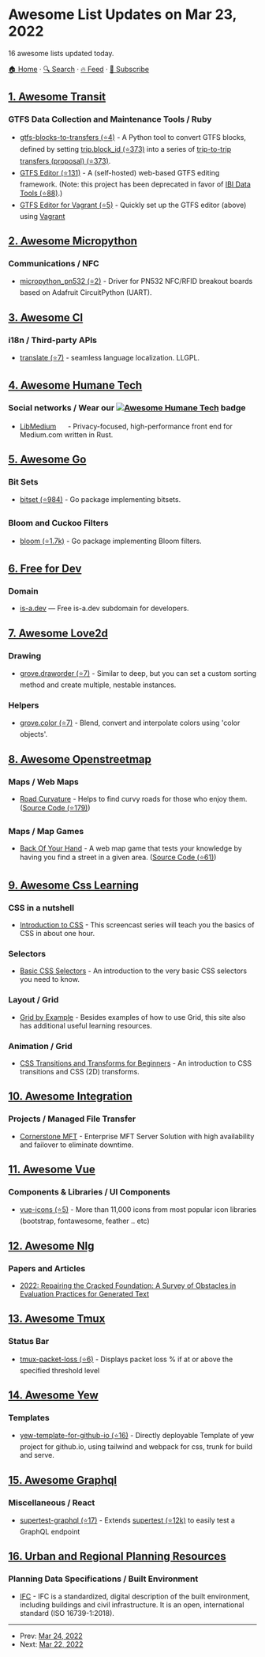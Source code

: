 # Awesome List Updates on Mar 23, 2022

16 awesome lists updated today.

[🏠 Home](/README.md) · [🔍 Search](https://www.trackawesomelist.com/search/) · [🔥 Feed](https://www.trackawesomelist.com/rss.xml) · [📮 Subscribe](https://trackawesomelist.us17.list-manage.com/subscribe?u=d2f0117aa829c83a63ec63c2f&id=36a103854c)



## [1. Awesome Transit](/content/CUTR-at-USF/awesome-transit/README.md)

### GTFS Data Collection and Maintenance Tools / Ruby

*   [gtfs-blocks-to-transfers (⭐4)](https://github.com/TransitApp/GTFS-blocks-to-transfers) - A Python tool to convert GTFS blocks, defined by setting [trip.block\_id (⭐373)](https://github.com/google/transit/blob/master/gtfs/spec/en/reference.md#example-blocks-and-service-day) into a series of [trip-to-trip transfers (proposal) (⭐373)](https://github.com/google/transit/pull/303).
*   [GTFS Editor (⭐131)](https://github.com/conveyal/gtfs-editor) - A (self-hosted) web-based GTFS editing framework. (Note: this project has been deprecated in favor of [IBI Data Tools (⭐88)](https://github.com/ibi-group/datatools-ui).)
*   [GTFS Editor for Vagrant (⭐5)](https://github.com/laidig/vagrant-gtfs-editor) - Quickly set up the GTFS editor (above) using [Vagrant](https://www.vagrantup.com/)

## [2. Awesome Micropython](/content/mcauser/awesome-micropython/README.md)

### Communications / NFC

*   [micropython\_pn532 (⭐2)](https://github.com/luiz-brandao/micropython_pn532) - Driver for PN532 NFC/RFID breakout boards based on Adafruit CircuitPython (UART).

## [3. Awesome Cl](/content/CodyReichert/awesome-cl/README.md)

### i18n / Third-party APIs

*   [translate (⭐7)](https://github.com/dkochmanski/translate) - seamless language localization. LLGPL.

## [4. Awesome Humane Tech](/content/humanetech-community/awesome-humane-tech/README.md)

### Social networks / Wear our   [![Awesome Humane Tech](https://raw.githubusercontent.com/humanetech-community/awesome-humane-tech/main/humane-tech-badge.svg?sanitize=true)](https://github.com/humanetech-community/awesome-humane-tech)   badge

*   [LibMedium](https://libmedium.batsense.net/) [<img src="https://raw.githubusercontent.com/humanetech-community/awesome-humane-tech/main/logo/github.svg?sanitize=true" width="16"/>](https://github.com/realaravinth/libmedium) - Privacy-focused, high-performance front end for Medium.com written in Rust.

## [5. Awesome Go](/content/avelino/awesome-go/README.md)

### Bit Sets

*   [bitset (⭐984)](https://github.com/bits-and-blooms/bitset) - Go package implementing bitsets.

### Bloom and Cuckoo Filters

*   [bloom (⭐1.7k)](https://github.com/bits-and-blooms/bloom) - Go package implementing Bloom filters.

## [6. Free for Dev](/content/ripienaar/free-for-dev/README.md)

### Domain

*   [is-a.dev](https://www.is-a.dev/) — Free is-a.dev subdomain for developers.

## [7. Awesome Love2d](/content/love2d-community/awesome-love2d/README.md)

### Drawing

*   [grove.draworder (⭐7)](https://github.com/FloatingBanana/Grove/blob/master/grove/draworder.lua) - Similar to deep, but you can set a custom sorting method and create multiple, nestable instances.

### Helpers

*   [grove.color (⭐7)](https://github.com/FloatingBanana/Grove/blob/master/grove/color.lua) - Blend, convert and interpolate colors using 'color objects'.

## [8. Awesome Openstreetmap](/content/osmlab/awesome-openstreetmap/README.md)

### Maps / Web Maps

*   [Road Curvature](https://roadcurvature.com/map/) - Helps to find curvy roads for those who enjoy them. ([Source Code (⭐179)](https://github.com/adamfranco/curvature))

### Maps / Map Games

*   [Back Of Your Hand](https://backofyourhand.com/) - A web map game that tests your knowledge by having you find a street in a given area. ([Source Code (⭐61)](https://github.com/adam-lynch/back-of-your-hand))

## [9. Awesome Css Learning](/content/micromata/awesome-css-learning/README.md)

### CSS in a nutshell

*   [Introduction to CSS](https://scrimba.com/g/gintrotocss) - This screencast series will teach you the basics of CSS in about one hour.

### Selectors

*   [Basic CSS Selectors](https://www.sitepoint.com/css-selectors/) - An introduction to the very basic CSS selectors you need to know.

### Layout / Grid

*   [Grid by Example](https://gridbyexample.com) - Besides examples of how to use Grid, this site also has additional useful learning resources.

### Animation / Grid

*   [CSS Transitions and Transforms for Beginners](https://robots.thoughtbot.com/transitions-and-transforms) - An introduction to CSS transitions and CSS (2D) transforms.

## [10. Awesome Integration](/content/stn1slv/awesome-integration/README.md)

### Projects / Managed File Transfer

*   [Cornerstone MFT](https://southrivertech.com/products/cornerstone/) - Enterprise MFT Server Solution with high availability and failover to eliminate downtime.

## [11. Awesome Vue](/content/vuejs/awesome-vue/README.md)

### Components & Libraries / UI Components

*   [vue-icons (⭐5)](https://github.com/kalimah-apps/vue-icons) - More than 11,000 icons from most popular icon libraries (bootstrap, fontawesome, feather .. etc)

## [12. Awesome Nlg](/content/accelerated-text/awesome-nlg/README.md)

### Papers and Articles

*   [2022: Repairing the Cracked Foundation: A Survey of Obstacles in Evaluation Practices for Generated Text](https://arxiv.org/abs/2202.06935)

## [13. Awesome Tmux](/content/rothgar/awesome-tmux/README.md)

### Status Bar

*   [tmux-packet-loss (⭐6)](https://github.com/jaclu/tmux-packet-loss) - Displays packet loss % if at or above the specified threshold level

## [14. Awesome Yew](/content/jetli/awesome-yew/README.md)

### Templates

*   [yew-template-for-github-io (⭐16)](https://github.com/Ja-sonYun/yew-template-for-github-io) - Directly deployable Template of yew project for github.io, using tailwind and webpack for css, trunk for build and serve.

## [15. Awesome Graphql](/content/chentsulin/awesome-graphql/README.md)

### Miscellaneous / React

*   [supertest-graphql (⭐17)](https://github.com/alexstrat/supertest-graphql) - Extends [supertest (⭐12k)](https://github.com/visionmedia/supertest) to easily test a GraphQL endpoint

## [16. Urban and Regional Planning Resources](/content/APA-Technology-Division/urban-and-regional-planning-resources/README.md)

### Planning Data Specifications / Built Environment

*   [IFC](https://technical.buildingsmart.org/standards/ifc/) - IFC is a standardized, digital description of the built environment, including buildings and civil infrastructure. It is an open, international standard (ISO 16739-1:2018).

---

- Prev: [Mar 24, 2022](/content/2022/03/24/README.md)
- Next: [Mar 22, 2022](/content/2022/03/22/README.md)